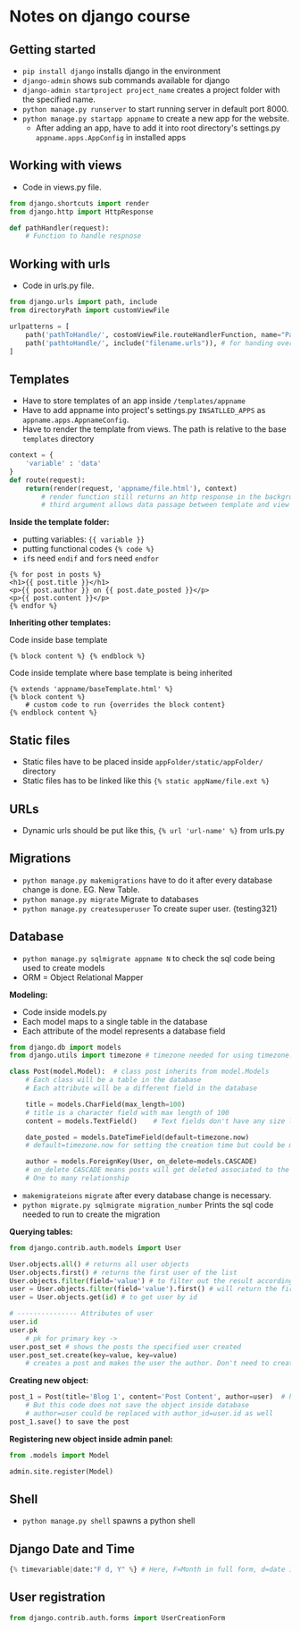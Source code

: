 # Notes on django course

## Getting started

- `pip install django` installs django in the environment
- `django-admin` shows sub commands available for django
- `django-admin startproject project_name` creates a project folder with the specified name.
- `python manage.py runserver` to start running server in default port 8000.
- `python manage.py startapp appname` to create a new app for the website.
  - After adding an app, have to add it into root directory's settings.py `appname.apps.AppConfig` in installed apps

## Working with views

- Code in views.py file.

```python
from django.shortcuts import render
from django.http import HttpResponse

def pathHandler(request):
    # Function to handle respnose
```

## Working with urls

- Code in urls.py file.

```python
from django.urls import path, include
from directoryPath import customViewFile

urlpatterns = [
    path('pathToHandle/', costomViewFile.routeHandlerFunction, name="Page-name"),
    path('pathtoHandle/', include("filename.urls")), # for handing over request to other app/route-handler
]
```

## Templates

- Have to store templates of an app inside `/templates/appname`
- Have to add appname into project's settings.py `INSATLLED_APPS` as `appname.apps.AppnameConfig`.
- Have to render the template from views. The path is relative to the base `templates` directory

```python
context = {
    'variable' : 'data'
}
def route(request):
    return(render(request, 'appname/file.html'), context)
        # render function still returns an http response in the background.
        # third argument allows data passage between template and view file
```

**Inside the template folder:**

- putting variables: `{{ variable }}`
- putting functional codes `{% code %}`
- `if`s need `endif` and `for`s need `endfor`

```django
{% for post in posts %}
<h1>{{ post.title }}</h1>
<p>{{ post.author }} on {{ post.date_posted }}</p>
<p>{{ post.content }}</p>
{% endfor %}
```

**Inheriting other templates:**

Code inside base template

```django
{% block content %} {% endblock %}
```

Code inside template where base template is being inherited

```django
{% extends 'appname/baseTemplate.html' %}
{% block content %}
    # custom code to run {overrides the block content}
{% endblock content %}
```

## Static files

- Static files have to be placed inside `appFolder/static/appFolder/` directory
- Static files has to be linked like this `{% static appName/file.ext %}`

## URLs

- Dynamic urls should be put like this, `{% url 'url-name' %}` from urls.py

## Migrations

- `python manage.py makemigrations` have to do it after every database change is done. EG. New Table.
- `python manage.py migrate` Migrate to databases
- `python manage.py createsuperuser` To create super user. {testing321}

## Database

- `python manage.py sqlmigrate appname N` to check the sql code being used to create models
- ORM = Object Relational Mapper

**Modeling:**

- Code inside models.py
- Each model maps to a single table in the database
- Each attribute of the model represents a database field

```python
from django.db import models
from django.utils import timezone # timezone needed for using timezone.now property

class Post(model.Model):  # class post inherits from model.Models
    # Each class will be a table in the database
    # Each attribute will be a different field in the database

    title = models.CharField(max_length=100)
    # title is a character field with max length of 100
    content = models.TextField()    # Text fields don't have any size limit

    date_posted = models.DateTimeField(default=timezone.now)
    # default=timezone.now for setting the creation time but could be mutated

    author = models.ForeignKey(User, on_delete=models.CASCADE)
    # on_delete CASCADE means posts will get deleted associated to the user if author-User is deleted.
    # One to many relationship
```

- `makemigrateions` `migrate` after every database change is necessary.
- `python migrate.py sqlmigrate migration_number` Prints the sql code needed to run to create the migration

**Querying tables:**

```python
from django.contrib.auth.models import User

User.objects.all() # returns all user objects
User.objects.first() # returns the first user of the list
User.objects.filter(field='value') # to filter out the result according to the value, But it's possible that it could return multiple results
user = User.objects.filter(field='value').first() # will return the first result of the filtered results
user = User.objects.get(id) # to get user by id

# --------------- Attributes of user
user.id
user.pk
    # pk for primary key ->
user.post_set # shows the posts the specified user created
user.post_set.create(key=value, key=value)
    # creates a post and makes the user the author. Don't need to create it in a different way
```

**Creating new object:**

```python
post_1 = Post(title='Blog 1', content='Post Content', author=user)  # here user is the foreign key
    # But this code does not save the object inside database
    # author=user could be replaced with author_id=user.id as well
post_1.save() to save the post
```

**Registering new object inside admin panel:**

```python
from .models import Model

admin.site.register(Model)
```

## Shell

- `python manage.py shell` spawns a python shell

## Django Date and Time

```python
{% timevariable|date:"F d, Y" %} # Here, F=Month in full form, d=date in normal numeric form, Y=Year in normal form
```

## User registration

```python
from django.contrib.auth.forms import UserCreationForm
```
